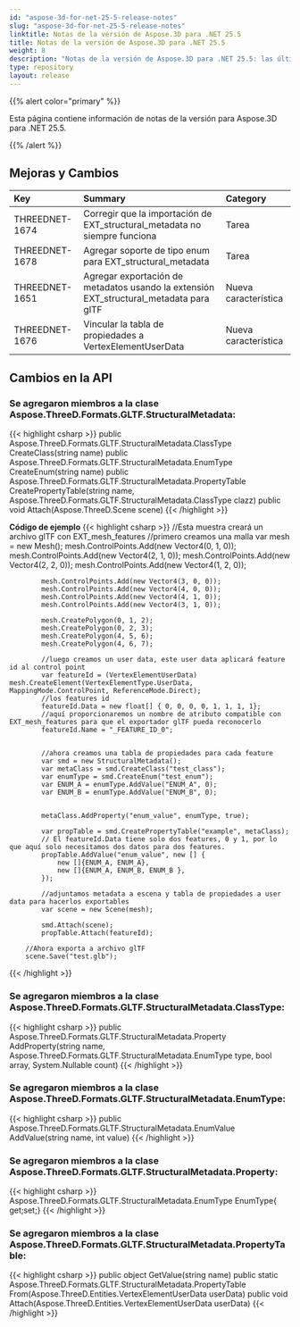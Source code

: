 ```yaml
---
id: "aspose-3d-for-net-25-5-release-notes"
slug: "aspose-3d-for-net-25-5-release-notes"
linktitle: Notas de la versión de Aspose.3D para .NET 25.5
title: Notas de la versión de Aspose.3D para .NET 25.5
weight: 8
description: "Notas de la versión de Aspose.3D para .NET 25.5: las últimas actualizaciones y correcciones."
type: repository
layout: release
---
```


{{% alert color="primary" %}}

Esta página contiene información de notas de la versión para Aspose.3D para .NET 25.5.

{{% /alert %}}
## **Mejoras y Cambios**
|**Key**|**Summary**|**Category**|
| :- | :- | :- |
| THREEDNET-1674 | Corregir que la importación de EXT_structural_metadata no siempre funciona | Tarea |
| THREEDNET-1678 | Agregar soporte de tipo enum para EXT_structural_metadata | Tarea |
| THREEDNET-1651 | Agregar exportación de metadatos usando la extensión EXT_structural_metadata para glTF | Nueva característica |
| THREEDNET-1676 | Vincular la tabla de propiedades a VertexElementUserData | Nueva característica |

## Cambios en la API ##

### Se agregaron miembros a la clase **Aspose.ThreeD.Formats.GLTF.StructuralMetadata**:

{{< highlight csharp >}}
        public Aspose.ThreeD.Formats.GLTF.StructuralMetadata.ClassType CreateClass(string name)
        public Aspose.ThreeD.Formats.GLTF.StructuralMetadata.EnumType CreateEnum(string name)
        public Aspose.ThreeD.Formats.GLTF.StructuralMetadata.PropertyTable CreatePropertyTable(string name, Aspose.ThreeD.Formats.GLTF.StructuralMetadata.ClassType clazz)
        public void Attach(Aspose.ThreeD.Scene scene)
{{< /highlight >}}

**Código de ejemplo**
{{< highlight csharp >}}
            //Esta muestra creará un archivo glTF con EXT_mesh_features
            //primero creamos una malla
            var mesh = new Mesh();
            mesh.ControlPoints.Add(new Vector4(0, 1, 0));
            mesh.ControlPoints.Add(new Vector4(2, 1, 0));
            mesh.ControlPoints.Add(new Vector4(2, 2, 0));
            mesh.ControlPoints.Add(new Vector4(1, 2, 0));

            mesh.ControlPoints.Add(new Vector4(3, 0, 0));
            mesh.ControlPoints.Add(new Vector4(4, 0, 0));
            mesh.ControlPoints.Add(new Vector4(4, 1, 0));
            mesh.ControlPoints.Add(new Vector4(3, 1, 0));

            mesh.CreatePolygon(0, 1, 2);
            mesh.CreatePolygon(0, 2, 3);
            mesh.CreatePolygon(4, 5, 6);
            mesh.CreatePolygon(4, 6, 7);

            //luego creamos un user data, este user data aplicará feature id al control point
            var featureId = (VertexElementUserData) mesh.CreateElement(VertexElementType.UserData, MappingMode.ControlPoint, ReferenceMode.Direct);
            //los features id
            featureId.Data = new float[] { 0, 0, 0, 0, 1, 1, 1, 1};
            //aquí proporcionaremos un nombre de atributo compatible con EXT_mesh_features para que el exportador glTF pueda reconocerlo
            featureId.Name = "_FEATURE_ID_0";


            //ahora creamos una tabla de propiedades para cada feature
            var smd = new StructuralMetadata();
            var metaClass = smd.CreateClass("test_class");
            var enumType = smd.CreateEnum("test_enum");
            var ENUM_A = enumType.AddValue("ENUM_A", 0);
            var ENUM_B = enumType.AddValue("ENUM_B", 0);


            metaClass.AddProperty("enum_value", enumType, true);

            var propTable = smd.CreatePropertyTable("example", metaClass);
            // El featureId.Data tiene solo dos features, 0 y 1, por lo que aquí solo necesitamos dos datos para dos features.
            propTable.AddValue("enum_value", new [] { 
                new []{ENUM_A, ENUM_A},
                new []{ENUM_A, ENUM_B, ENUM_B },
            });

            //adjuntamos metadata a escena y tabla de propiedades a user data para hacerlos exportables
            var scene = new Scene(mesh);

            smd.Attach(scene);
            propTable.Attach(featureId);

	    //Ahora exporta a archivo glTF
	    scene.Save("test.glb");

{{< /highlight >}}




### Se agregaron miembros a la clase **Aspose.ThreeD.Formats.GLTF.StructuralMetadata.ClassType**:

{{< highlight csharp >}}
        public Aspose.ThreeD.Formats.GLTF.StructuralMetadata.Property AddProperty(string name, Aspose.ThreeD.Formats.GLTF.StructuralMetadata.EnumType type, bool array, System.Nullable<int> count)
{{< /highlight >}}



### Se agregaron miembros a la clase **Aspose.ThreeD.Formats.GLTF.StructuralMetadata.EnumType**:

{{< highlight csharp >}}
        public Aspose.ThreeD.Formats.GLTF.StructuralMetadata.EnumValue AddValue(string name, int value)
{{< /highlight >}}




### Se agregaron miembros a la clase **Aspose.ThreeD.Formats.GLTF.StructuralMetadata.Property**:

{{< highlight csharp >}}
        Aspose.ThreeD.Formats.GLTF.StructuralMetadata.EnumType EnumType{ get;set;}
{{< /highlight >}}


### Se agregaron miembros a la clase **Aspose.ThreeD.Formats.GLTF.StructuralMetadata.PropertyTable**:

{{< highlight csharp >}}
        public object GetValue(string name)
        public static Aspose.ThreeD.Formats.GLTF.StructuralMetadata.PropertyTable From(Aspose.ThreeD.Entities.VertexElementUserData userData)
        public void Attach(Aspose.ThreeD.Entities.VertexElementUserData userData)
{{< /highlight >}}
